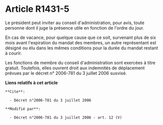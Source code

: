 # Article R1431-5

Le président peut inviter au conseil d'administration, pour avis, toute personne dont il juge la présence utile en fonction
de l'ordre du jour. 

En cas de vacance, pour quelque cause que ce soit, survenant plus de six mois avant l'expiration du mandat des membres, un
autre représentant est désigné ou élu dans les mêmes conditions pour la durée du mandat restant à courir. 

Les fonctions de membre du conseil d'administration sont exercées à titre gratuit. Toutefois, elles ouvrent droit aux
indemnités de déplacement prévues par le décret n° 2006-781 du 3 juillet 2006 susvisé.

**Liens relatifs à cet article**

	**Cite**:

	  - Décret n°2006-781 du 3 juillet 2006

	**Modifié par**:

	  - Décret n°2006-781 du 3 juillet 2006 - art. 12 (V)
